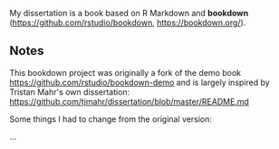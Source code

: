My dissertation is a book based on R Markdown and **bookdown**
(<https://github.com/rstudio/bookdown>, <https://bookdown.org/>).

## Notes

This bookdown project was originally a fork of the demo book
<https://github.com/rstudio/bookdown-demo> and is largely inspired by Tristan Mahr's own dissertation: <https://github.com/tjmahr/dissertation/blob/master/README.md>

Some things I had to change from the original version:

...
